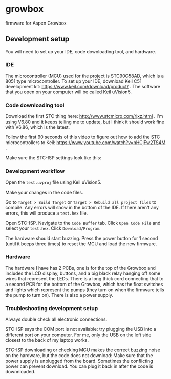 # growbox
firmware for Aspen Growbox

## Development setup
You will need to set up your IDE, code downloading tool, and hardware.

### IDE

The microcontroller (MCU) used for the project is STC90C58AD, which is a 8051 type microcontroller. To set up your IDE, download Keil C51 development kit: https://www.keil.com/download/product/ . The software that you open on your computer will be called Keil uVision5.

### Code downloading tool

Download the first STC thing here: http://www.stcmicro.com/rjxz.html . I'm using V6.80 and it keeps telling me to update, but I think it should work fine with V6.86, which is the latest.

Follow the first 90 seconds of this video to figure out how to add the STC microcontrollers to Keil: https://www.youtube.com/watch?v=nHCjFw2TS4M .

Make sure the STC-ISP settings look like this:

### Development workflow

Open the `test.uvproj` file using Keil uVision5.

Make your changes in the code files.

Go to `Target > Build Target` or `Target > Rebuild all project files` to compile. Any errors will show in the bottom of the IDE. If there aren't any errors, this will produce a `test.hex` file.

Open STC-ISP. Navigate to the `Code Buffer` tab. Click `Open Code File` and select your `test.hex`. Click `Download/Program`.

The hardware should start buzzing. Press the power button for 1 second (until it beeps three times) to reset the MCU and load the new firmware.

### Hardware

The hardware I have has 2 PCBs, one is for the top of the Growbox and includes the LCD display, buttons, and a big black relay hanging off some wires that represent the LEDs. There is a long thick cord connecting that to a second PCB for the bottom of the Growbox, which has the float switches and lights which represent the pumps (they turn on when the firmware tells the pump to turn on). There is also a power supply.

### Troubleshooting development setup

Always double check all electronic connections.

STC-ISP says the COM port is not available: try plugging the USB into a different port on your computer. For me, only the USB on the left side closest to the back of my laptop works.

STC-ISP downloading or checking MCU makes the correct buzzing noise on the hardware, but the code does not download: Make sure that the power supply is unplugged from the board. Sometimes the conflicting power can prevent download. You can plug it back in after the code is downnloaded.
